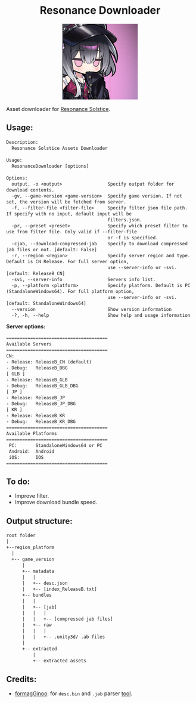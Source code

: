 <div align="center">
  <h1>Resonance Downloader</h1>
  <img src="/resources/header.png" alt="Header image" width="40%">
</div>

Asset downloader for [Resonance Solstice](https://store.steampowered.com/app/3037160/Resonance_Solstice).

## Usage:
```
Description:
  Resonance Solstice Assets Downloader

Usage:
  ResonanceDownloader [options]

Options:
  output, -o <output>                 Specify output folder for download contents.
  -gv, --game-version <game-version>  Specify game version. If not set, the version will be fetched from server.
  -f, --filter-file <filter-file>     Specify filter json file path. If specify with no input, default input will be
                                      filters.json.
  -pr, --preset <preset>              Specify which preset filter to use from filter file. Only valid if --filter-file
                                      or -f is specified.
  -cjab, --download-compressed-jab    Specify to download compressed jab files or not. [default: False]
  -r, --region <region>               Specify server region and type. Default is CN Release. For full server option,
                                      use --server-info or -svi. [default: ReleaseB_CN]
  -svi, --server-info                 Servers info list.
  -p, --platform <platform>           Specify platform. Default is PC (StandaloneWindows64). For full platform option,
                                      use --server-info or -svi. [default: StandaloneWindows64]
  --version                           Show version information
  -?, -h, --help                      Show help and usage information
```

**Server options:**
```
======================================
Available Servers
======================================
CN:
- Release: ReleaseB_CN (default)
- Debug:   ReleaseB_DBG
[ GLB ]
- Release: ReleaseB_GLB
- Debug:   ReleaseB_GLB_DBG
[ JP ]
- Release: ReleaseB_JP
- Debug:   ReleaseB_JP_DBG
[ KR ]
- Release: ReleaseB_KR
- Debug:   ReleaseB_KR_DBG
======================================
Available Platforms
======================================
 PC:       StandaloneWindows64 or PC
 Android:  Android
 iOS:      IOS
======================================
```
## To do:
- Improve filter.
- Improve download bundle speed.
## Output structure:
```
root folder 
|
+--region_platform
  |
  +-- game_version
      |
      +-- metadata
      |   |
      |   +-- desc.json
      |   +-- [index_ReleaseB.txt]
      +-- bundles
      |   |
      |   +-- [jab]
      |   |   |
      |   |   +-- [compressed jab files]
      |   +-- raw                         
      |   |   |
      |   |   +-- .unity3d/ .ab files
      |
      +-- extracted
          |
          +-- extracted assets
```

## Credits:
- [formagGinoo](github.com/formagGinoo): for `desc.bin` and `.jab` parser [tool](https://github.com/formagGinoo/ResonanceTools).